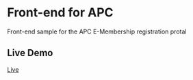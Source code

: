 # Front-end for APC
Front-end sample for the APC E-Membership registration protal

## Live Demo
[Live](https://imubarak234.github.io/frontend-for-apc/)
